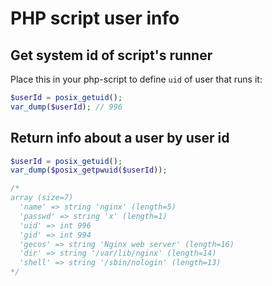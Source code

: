 # PHP script user info

## Get system id of script's runner

Place this in your php-script to define `uid` of user that runs it:

```php
$userId = posix_getuid();
var_dump($userId); // 996
```

## Return info about a user by user id

```php
$userId = posix_getuid();
var_dump($posix_getpwuid($userId));

/*
array (size=7)
  'name' => string 'nginx' (length=5)
  'passwd' => string 'x' (length=1)
  'uid' => int 996
  'gid' => int 994
  'gecos' => string 'Nginx web server' (length=16)
  'dir' => string '/var/lib/nginx' (length=14)
  'shell' => string '/sbin/nologin' (length=13)
*/
```

